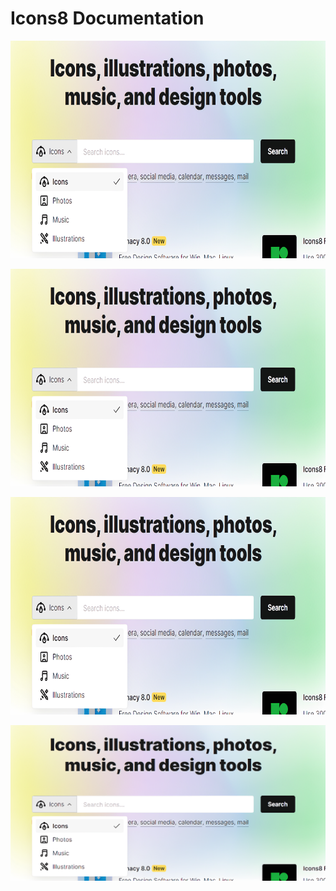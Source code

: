 # Icons8 Documentation

<p align="center">
  <img width="700" height="348" src="./public/landing.png">
</p>

<p align="center">
  <img width="700" height="348" src="public/landing.png">
</p>

<p align="center">
  <img width="700" height="348" src="/public/landing.png">
</p>

![Landing](public/landing.png)